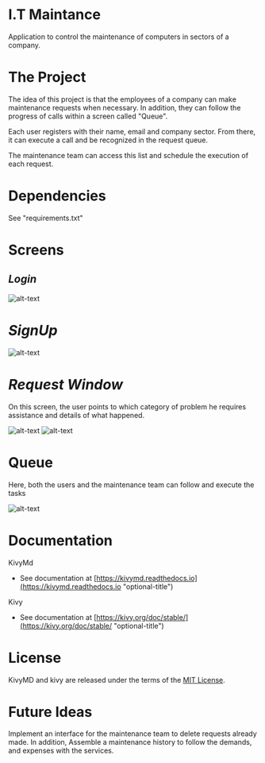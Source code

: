 
I.T Maintance
==
Application to control the maintenance of computers in sectors of a company.

The Project
==



The idea of this project is that the employees of a company can make maintenance requests when necessary.
In addition, they can follow the progress of calls within a screen called "Queue".

Each user registers with their name, email and company sector.
From there, it can execute a call and be recognized in the request queue.

The maintenance team can access this list and schedule the execution of each request.

Dependencies
=
See "requirements.txt"

Screens
=
_Login_
-

![alt-text](assets/login.PNG "optional-title")

_SignUp_
=
![alt-text](assets/signup_screen.PNG "optional-title")

_Request Window_                                                                                                          
=                                                                                                                          

On this screen, the user points to which category of problem he requires assistance and details of what happened.  

![alt-text](assets/main_window.PNG "optional-title")                                                                    ![alt-text](assets/main_window_issue.PNG "optional-title")

Queue
=

Here, both the users and the maintenance team can follow and execute the tasks

![alt-text](assets/queue_screen.PNG "optional-title")

Documentation
=
KivyMd

* See documentation at [https://kivymd.readthedocs.io](https://kivymd.readthedocs.io "optional-title")

Kivy
* See documentation at [https://kivy.org/doc/stable/](https://kivy.org/doc/stable/ "optional-title") 

License
=
KivyMD and kivy are released under the terms of the [MIT License](License/license "optional-title").

Future Ideas
=
Implement an interface for the maintenance team to delete requests already made. In addition,
Assemble a maintenance history to follow the demands, and expenses with the services.

